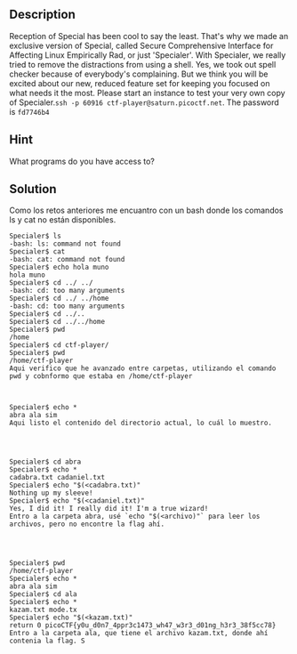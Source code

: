 ## Description

Reception of Special has been cool to say the least. That's why we made an exclusive version of Special, called Secure Comprehensive Interface for Affecting Linux Empirically Rad, or just 'Specialer'. With Specialer, we really tried to remove the distractions from using a shell. Yes, we took out spell checker because of everybody's complaining. But we think you will be excited about our new, reduced feature set for keeping you focused on what needs it the most. Please start an instance to test your very own copy of Specialer.`ssh -p 60916 ctf-player@saturn.picoctf.net`. The password is `fd7746b4`

## Hint

What programs do you have access to?

## Solution

Como los retos anteriores me encuantro con un bash donde los comandos ls y cat no están disponibles. 



```
Specialer$ ls 
-bash: ls: command not found
Specialer$ cat
-bash: cat: command not found
Specialer$ echo hola muno 
hola muno
Specialer$ cd ../ ../
-bash: cd: too many arguments
Specialer$ cd ../ ../home
-bash: cd: too many arguments
Specialer$ cd ../..
Specialer$ cd ../../home
Specialer$ pwd
/home
Specialer$ cd ctf-player/
Specialer$ pwd
/home/ctf-player
Aqui verifico que he avanzado entre carpetas, utilizando el comando pwd y cobnformo que estaba en /home/ctf-player



Specialer$ echo *
abra ala sim
Aqui listo el contenido del directorio actual, lo cuál lo muestro. 




Specialer$ cd abra
Specialer$ echo * 
cadabra.txt cadaniel.txt
Specialer$ echo "$(<cadabra.txt)"
Nothing up my sleeve!
Specialer$ echo "$(<cadaniel.txt)"
Yes, I did it! I really did it! I'm a true wizard!
Entro a la carpeta abra, usé `echo "$(<archivo)"` para leer los archivos, pero no encontre la flag ahí.




Specialer$ pwd
/home/ctf-player
Specialer$ echo *
abra ala sim
Specialer$ cd ala
Specialer$ echo *
kazam.txt mode.tx
Specialer$ echo "$(<kazam.txt)"
return 0 picoCTF{y0u_d0n7_4ppr3c1473_wh47_w3r3_d01ng_h3r3_38f5cc78}
Entro a la carpeta ala, que tiene el archivo kazam.txt, donde ahí contenia la flag. S
